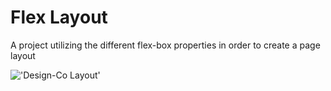 # Flex Layout
A project utilizing the different flex-box properties in order to create a page layout

!['Design-Co Layout'](http://i.imgur.com/JXFWqet.png "Flex Layout")
